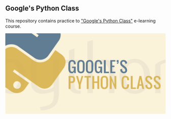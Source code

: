 ## Google's Python Class

This repository contains practice to ["Google's Python Class"](https://developers.google.com/edu/python/ "O'Reilly - Programming with JavaScript")  e-learning course.

![alt text](/cover.png?raw=true "Google's Python Class")
